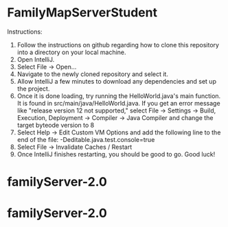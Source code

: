 # FamilyMapServerStudent
Instructions:
1.	Follow the instructions on github regarding how to clone this repository into a directory on your local machine.
2.	Open IntelliJ.
3.	Select File -> Open...
4.	Navigate to the newly cloned repository and select it.
5.	Allow IntelliJ a few minutes to download any dependencies and set up the project.
6.	Once it is done loading, try running the HelloWorld.java's main function. It is found in src/main/java/HelloWorld.java. If you get an error message like "release version 12 not supported," select File -> Settings -> Build, Execution, Deployment -> Compiler -> Java Compiler and change the target byteode version to 8
7.	Select Help -> Edit Custom VM Options and add the following line to the end of the file: -Deditable.java.test.console=true
8.	Select File -> Invalidate Caches / Restart
9.	Once IntelliJ finishes restarting, you should be good to go. Good luck!
# familyServer-2.0
# familyServer-2.0
